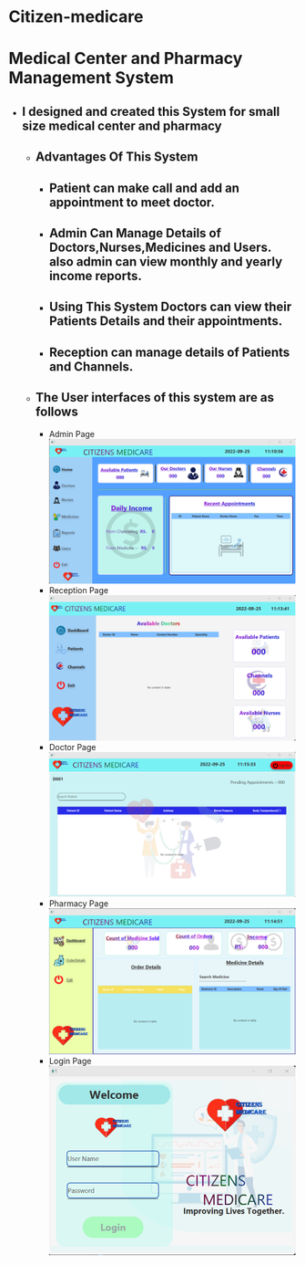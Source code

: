 # Citizen-medicare
# Medical Center and Pharmacy Management System

- I designed and created this System for small size medical center and pharmacy
  - 
  - Advantages Of This System
    - 
      - Patient can make call and add an appointment to meet doctor.
        -  
      - Admin Can Manage Details of Doctors,Nurses,Medicines and Users. also admin can view monthly and yearly income reports. 
        - 
      - Using This System Doctors can view their Patients Details and their appointments.
        - 
      - Reception can manage details of Patients and Channels.
        -  
  - The User interfaces of this system are as follows
    - 
    - Admin Page
      ![](src/assets/ReadMeImages/AdminPage.png)
    - Reception Page
      ![](src/assets/ReadMeImages/ReciptionPage.png)
    - Doctor Page
      ![](src/assets/ReadMeImages/DoctorPage.png)
    - Pharmacy Page
      ![](src/assets/ReadMeImages/PharmcyPage.png)
    - Login Page
      ![](src/assets/ReadMeImages/LoginPage.png)
        